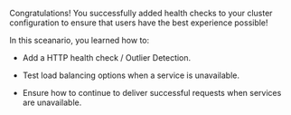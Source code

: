 Congratulations! You successfully added health checks to your cluster configuration to ensure that users have the best experience possible!

In this sceanario, you learned how to:

* Add a HTTP health check / Outlier Detection.

* Test load balancing options when a service is unavailable.

* Ensure how to continue to deliver successful requests when services are unavailable.

